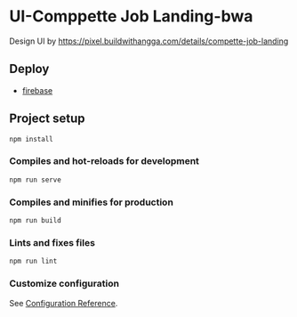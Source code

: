 # UI-Comppette Job Landing-bwa
Design UI by https://pixel.buildwithangga.com/details/compette-job-landing

## Deploy
* [firebase](https://comppette-bwa.web.app/)



## Project setup
```
npm install
```

### Compiles and hot-reloads for development
```
npm run serve
```

### Compiles and minifies for production
```
npm run build
```

### Lints and fixes files
```
npm run lint
```

### Customize configuration
See [Configuration Reference](https://cli.vuejs.org/config/).
